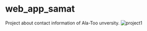 # web_app_samat
Project about contact information of Ala-Too unversity.
![project1](https://user-images.githubusercontent.com/72734736/162569496-f7e32801-c974-4c6d-9e58-a3c2b652587d.png)
